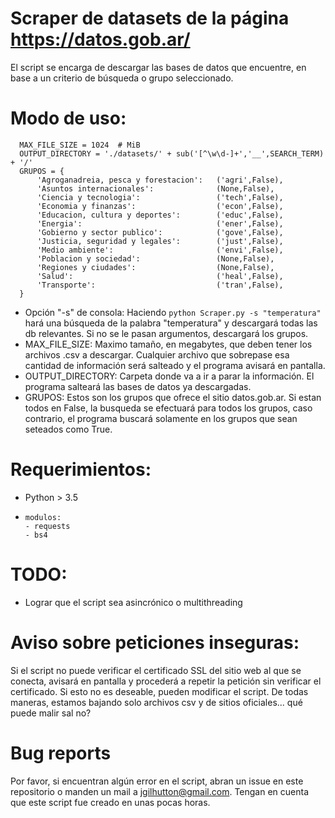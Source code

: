 # Scraper de datasets de la página https://datos.gob.ar/

El script se encarga de descargar las bases de datos que encuentre, en base a un criterio de búsqueda o grupo seleccionado.

# Modo de uso:

```
  MAX_FILE_SIZE = 1024  # MiB
  OUTPUT_DIRECTORY = './datasets/' + sub('[^\w\d-]+','__',SEARCH_TERM) + '/'
  GRUPOS = {
      'Agroganadreia, pesca y forestacion':   ('agri',False),
      'Asuntos internacionales':              (None,False),
      'Ciencia y tecnologia':                 ('tech',False),
      'Economia y finanzas':                  ('econ',False),
      'Educacion, cultura y deportes':        ('educ',False),
      'Energia':                              ('ener',False),
      'Gobierno y sector publico':            ('gove',False),
      'Justicia, seguridad y legales':        ('just',False),
      'Medio ambiente':                       ('envi',False),
      'Poblacion y sociedad':                 (None,False),
      'Regiones y ciudades':                  (None,False),
      'Salud':                                ('heal',False),
      'Transporte':                           ('tran',False),
  }
```
- Opción "-s" de consola: Haciendo `python Scraper.py -s "temperatura"` hará una búsqueda de la palabra "temperatura" y descargará todas las db relevantes. Si no se le pasan argumentos, descargará los grupos.
- MAX_FILE_SIZE: Maximo tamaño, en megabytes, que deben tener los archivos .csv a descargar. Cualquier archivo que sobrepase esa cantidad de información será salteado y el programa avisará en pantalla.
- OUTPUT_DIRECTORY: Carpeta donde va a ir a parar la información. El programa salteará las bases de datos ya descargadas.
- GRUPOS: Estos son los grupos que ofrece el sitio datos.gob.ar. Si estan todos en False, la busqueda se efectuará para todos los grupos, caso contrario, el programa buscará solamente en los grupos que sean seteados como True.

# Requerimientos:

- Python > 3.5
-     modulos:
      - requests
      - bs4

# TODO:

- Lograr que el script sea asincrónico o multithreading

# Aviso sobre peticiones inseguras:

Si el script no puede verificar el certificado SSL del sitio web al que se conecta, avisará en pantalla y procederá a repetir la petición sin verificar el certificado. Si esto no es deseable, pueden modificar el script. De todas maneras, estamos bajando solo archivos csv y de sitios oficiales... qué puede malir sal no?

# Bug reports

Por favor, si encuentran algún error en el script, abran un issue en este repositorio o manden un mail a jgilhutton@gmail.com. Tengan en cuenta que este script fue creado en unas pocas horas.

